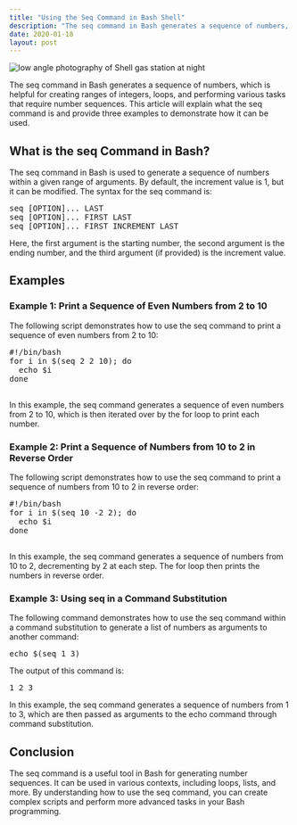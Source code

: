 ```yaml
---
title: "Using the Seq Command in Bash Shell"
description: "The seq command in Bash generates a sequence of numbers, which is helpful for creating ranges of integers, loops, and performing various tasks that require number sequences. This article will explain what the seq command is and provide three examples to demonstrate how it can be used."
date: 2020-01-18
layout: post
---
```


<article>
  <img alt="low angle photography of Shell gas station at night" src="https://images.unsplash.com/photo-1545262810-77515befe149?crop=entropy&amp;cs=tinysrgb&amp;fit=max&amp;fm=jpg&amp;ixid=Mnw0NDU0ODN8MHwxfHNlYXJjaHwxfHxVc2luZyUyMHRoZSUyMHNlcSUyMENvbW1hbmQlMjBpbiUyMEJhc2glMjBTaGVsbHxlbnwwfDB8fHwxNjgzNjYwOTMx&amp;ixlib=rb-4.0.3&amp;q=80&amp;w=1080"/>
  <p>The seq command in Bash generates a sequence of numbers, which is helpful for creating ranges of integers, loops, and performing various tasks that require number sequences. This article will explain what the seq command is and provide three examples to demonstrate how it can be used.</p>
  <h2>What is the seq Command in Bash?</h2>
  <p>The seq command in Bash is used to generate a sequence of numbers within a given range of arguments. By default, the increment value is 1, but it can be modified. The syntax for the seq command is:</p>
  <pre>seq [OPTION]... LAST<br/>seq [OPTION]... FIRST LAST<br/>seq [OPTION]... FIRST INCREMENT LAST</pre>
  <p>Here, the first argument is the starting number, the second argument is the ending number, and the third argument (if provided) is the increment value.</p>
  <h2>Examples</h2>
  <h3>Example 1: Print a Sequence of Even Numbers from 2 to 10</h3>
  <p>The following script demonstrates how to use the seq command to print a sequence of even numbers from 2 to 10:</p>
  <pre>#!/bin/bash
for i in $(seq 2 2 10); do
  echo $i
done
  </pre>
  <p>In this example, the seq command generates a sequence of even numbers from 2 to 10, which is then iterated over by the for loop to print each number.</p>
  <h3>Example 2: Print a Sequence of Numbers from 10 to 2 in Reverse Order</h3>
  <p>The following script demonstrates how to use the seq command to print a sequence of numbers from 10 to 2 in reverse order:</p>
  <pre>#!/bin/bash
for i in $(seq 10 -2 2); do
  echo $i
done
  </pre>
  <p>In this example, the seq command generates a sequence of numbers from 10 to 2, decrementing by 2 at each step. The for loop then prints the numbers in reverse order.</p>
  <h3>Example 3: Using seq in a Command Substitution</h3>
  <p>The following command demonstrates how to use the seq command within a command substitution to generate a list of numbers as arguments to another command:</p>
  <pre>echo $(seq 1 3)</pre>
  <p>The output of this command is:</p>
  <pre>1 2 3</pre>
  <p>In this example, the seq command generates a sequence of numbers from 1 to 3, which are then passed as arguments to the echo command through command substitution.</p>
  <h2>Conclusion</h2>
  <p>The seq command is a useful tool in Bash for generating number sequences. It can be used in various contexts, including loops, lists, and more. By understanding how to use the seq command, you can create complex scripts and perform more advanced tasks in your Bash programming.</p>
</article>